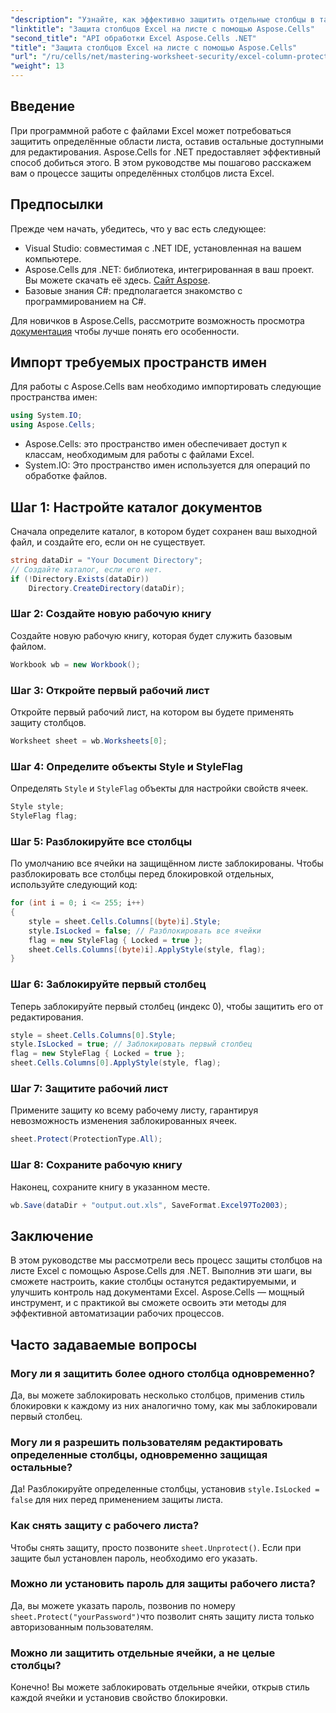 ```yaml
---
"description": "Узнайте, как эффективно защитить отдельные столбцы в таблицах Excel с помощью Aspose.Cells для .NET. Это пошаговое руководство охватывает все этапы&#58; от настройки среды до сохранения защищенных файлов Excel."
"linktitle": "Защита столбцов Excel на листе с помощью Aspose.Cells"
"second_title": "API обработки Excel Aspose.Cells .NET"
"title": "Защита столбцов Excel на листе с помощью Aspose.Cells"
"url": "/ru/cells/net/mastering-worksheet-security/excel-column-protection/"
"weight": 13
---
```


## Введение

При программной работе с файлами Excel может потребоваться защитить определённые области листа, оставив остальные доступными для редактирования. Aspose.Cells for .NET предоставляет эффективный способ добиться этого. В этом руководстве мы пошагово расскажем вам о процессе защиты определённых столбцов листа Excel.

## Предпосылки
Прежде чем начать, убедитесь, что у вас есть следующее:
- Visual Studio: совместимая с .NET IDE, установленная на вашем компьютере.
- Aspose.Cells для .NET: библиотека, интегрированная в ваш проект. Вы можете скачать её здесь. [Сайт Aspose](https://releases.aspose.com/cells/net/).
- Базовые знания C#: предполагается знакомство с программированием на C#.

Для новичков в Aspose.Cells, рассмотрите возможность просмотра [документация](https://reference.aspose.com/cells/net/) чтобы лучше понять его особенности.

## Импорт требуемых пространств имен
Для работы с Aspose.Cells вам необходимо импортировать следующие пространства имен:

```csharp
using System.IO;
using Aspose.Cells;
```
- Aspose.Cells: это пространство имен обеспечивает доступ к классам, необходимым для работы с файлами Excel.
- System.IO: Это пространство имен используется для операций по обработке файлов.

## Шаг 1: Настройте каталог документов

Сначала определите каталог, в котором будет сохранен ваш выходной файл, и создайте его, если он не существует.

```csharp
string dataDir = "Your Document Directory";
// Создайте каталог, если его нет.
if (!Directory.Exists(dataDir))
    Directory.CreateDirectory(dataDir);
```

### Шаг 2: Создайте новую рабочую книгу
Создайте новую рабочую книгу, которая будет служить базовым файлом.

```csharp
Workbook wb = new Workbook();
```

### Шаг 3: Откройте первый рабочий лист
Откройте первый рабочий лист, на котором вы будете применять защиту столбцов.

```csharp
Worksheet sheet = wb.Worksheets[0];
```

### Шаг 4: Определите объекты Style и StyleFlag
Определять `Style` и `StyleFlag` объекты для настройки свойств ячеек.

```csharp
Style style;
StyleFlag flag;
```

### Шаг 5: Разблокируйте все столбцы
По умолчанию все ячейки на защищённом листе заблокированы. Чтобы разблокировать все столбцы перед блокировкой отдельных, используйте следующий код:

```csharp
for (int i = 0; i <= 255; i++)
{
    style = sheet.Cells.Columns[(byte)i].Style;
    style.IsLocked = false; // Разблокировать все ячейки
    flag = new StyleFlag { Locked = true };
    sheet.Cells.Columns[(byte)i].ApplyStyle(style, flag);
}
```

### Шаг 6: Заблокируйте первый столбец
Теперь заблокируйте первый столбец (индекс 0), чтобы защитить его от редактирования.

```csharp
style = sheet.Cells.Columns[0].Style;
style.IsLocked = true; // Заблокировать первый столбец
flag = new StyleFlag { Locked = true };
sheet.Cells.Columns[0].ApplyStyle(style, flag);
```

### Шаг 7: Защитите рабочий лист
Примените защиту ко всему рабочему листу, гарантируя невозможность изменения заблокированных ячеек.

```csharp
sheet.Protect(ProtectionType.All);
```

### Шаг 8: Сохраните рабочую книгу
Наконец, сохраните книгу в указанном месте.

```csharp
wb.Save(dataDir + "output.out.xls", SaveFormat.Excel97To2003);
```

## Заключение
В этом руководстве мы рассмотрели весь процесс защиты столбцов на листе Excel с помощью Aspose.Cells для .NET. Выполнив эти шаги, вы сможете настроить, какие столбцы останутся редактируемыми, и улучшить контроль над документами Excel. Aspose.Cells — мощный инструмент, и с практикой вы сможете освоить эти методы для эффективной автоматизации рабочих процессов.

## Часто задаваемые вопросы

### Могу ли я защитить более одного столбца одновременно?
Да, вы можете заблокировать несколько столбцов, применив стиль блокировки к каждому из них аналогично тому, как мы заблокировали первый столбец.

### Могу ли я разрешить пользователям редактировать определенные столбцы, одновременно защищая остальные?
Да! Разблокируйте определенные столбцы, установив `style.IsLocked = false` для них перед применением защиты листа.

### Как снять защиту с рабочего листа?
Чтобы снять защиту, просто позвоните `sheet.Unprotect()`. Если при защите был установлен пароль, необходимо его указать.

### Можно ли установить пароль для защиты рабочего листа?
Да, вы можете указать пароль, позвонив по номеру `sheet.Protect("yourPassword")`что позволит снять защиту листа только авторизованным пользователям.

### Можно ли защитить отдельные ячейки, а не целые столбцы?
Конечно! Вы можете заблокировать отдельные ячейки, открыв стиль каждой ячейки и установив свойство блокировки.